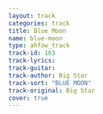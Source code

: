 ```yaml
---
layout: track
categories: track
title: Blue Moon
name: blue-moon
type: ahfow_track
track-id: 163
track-lyrics: 
track-guitar: 
track-author: Big Star
track-sort: "BLUE MOON"
track-original: Big Star
cover: true
---
```

